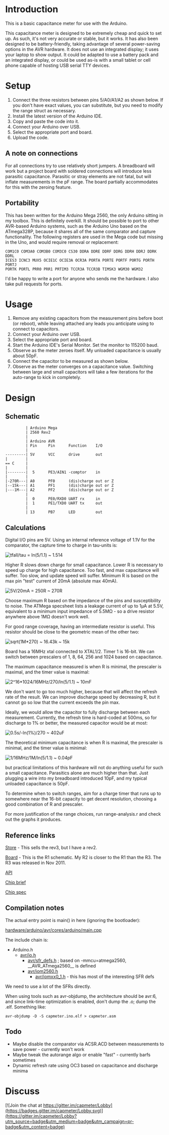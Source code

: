 Introduction
============

This is a basic capacitance meter for use with the Arduino.

This capacitance meter is designed to be extremely cheap and quick to set up. As
such, it's not very accurate or stable, but it works. It has also been designed
to be battery-friendly, taking advantage of several power-saving options in the
AVR hardware. It does not use an integrated display; it uses your laptop to show
output. It could be adapted to use a battery pack and an integrated display, or
could be used as-is with a small tablet or cell phone capable of hosting USB
serial TTY devices.

Setup
=====

1. Connect the three resistors between pins 5/A0/A1/A2 as shown below. If you
   don't have exact values, you can substitute, but you need to modify the range
   struct as necessary.
2. Install the latest version of the Arduino IDE.
3. Copy and paste the code into it.
4. Connect your Arduino over USB.
5. Select the appropriate port and board.
6. Upload the code.

A note on connections
---------------------
For all connections try to use relatively short jumpers. A breadboard will work
but a project board with soldered connections will introduce less parasitic
capacitance. Parasitic or stray elements are not fatal, but will inflate
measurements in the pF range. The board partially accommodates for this with the
zeroing feature.

Portability
-----------
This has been written for the Arduino Mega 2560, the only Arduino sitting in my
toolbox. This is definitely overkill. It should be possible to port to other
AVR-based Arduino systems, such as the Arduino Uno based on the ATmega328P,
because it shares all of the same comparator and capture functionality. The
following registers are used in the Mega code but missing in the Uno, and would
require removal or replacement:

    COM1C0 COM3A0 COM3B0 COM3C0 CS30 DDRA DDRE DDRF DDRG DDRH DDRJ DDRK DDRL
    ICES3 ICNC3 MUX5 OCIE1C OCIE3A OCR3A PORTA PORTE PORTF PORTG PORTH PORTJ
    PORTK PORTL PRR0 PRR1 PRTIM3 TCCR3A TCCR3B TIMSK3 WGM30 WGM32

I'd be happy to write a port for anyone who sends me the hardware. I also take
pull requests for ports.

Usage
=====
1. Remove any existing capacitors from the measurement pins before boot (or
   reboot), while leaving attached any leads you anticipate using to connect to
   capacitors.
2. Connect your Arduino over USB.
3. Select the appropriate port and board.
4. Start the Arduino IDE's Serial Monitor. Set the monitor to 115200 baud.
5. Observe as the meter zeroes itself. My unloaded capacitance is usually about
   50pF.
6. Connect the capacitor to be measured as shown below.
7. Observe as the meter converges on a capacitance value. Switching between
   large and small capacitors will take a few iterations for the auto-range to
   kick in completely.

Design
======

Schematic
---------
             | Arduino Mega
             | 2560 Rev2
             |
             | Arduino AVR
             | Pin     Pin      Function    I/O
             |
    ---------| 5V      VCC      drive       out
    |        |
    == C     |
    |        |
    |--------|  5      PE3/AIN1 -comptor    in
    |        |
    |-270R---| A0      PF0      (dis)charge out or Z
    |--15k---| A1      PF1      (dis)charge out or Z
    |---1M---| A2      PF2      (dis)charge out or Z
             |
             |  0      PE0/RXD0 UART rx     in
             |  1      PE1/TXD0 UART tx     out
             |
             | 13      PB7      LED         out

Calculations
------------

Digital I/O pins are 5V.
Using an internal reference voltage of 1.1V for the comparator, the capture time
to charge in tau-units is:

<img src="https://latex.codecogs.com/gif.latex?\frac%7Bt_%7Bfall%7D%7D\tau=ln\left(\frac%7B5%7D%7B1.1%7D\right)\approx1.514"
title="tfall/tau = ln(5/1.1) ~ 1.514" />

Higher R slows down charge for small capacitance.
Lower R is necessary to speed up charge for high capacitance.
Too fast, and max capacitance will suffer.
Too slow, and update speed will suffer.
Minimum R is based on the max pin "test" current of 20mA (absolute max 40mA).

<img src="https://latex.codecogs.com/gif.latex?\frac%7B5V%7D%7B20mA%7D=250\Omega\approx270\Omega"
title="5V/20mA = 250R ~ 270R" />

Choose maximum R based on the impedance of the pins and susceptibility to noise.
The ATMega specsheet lists a leakage current of up to 1μA at 5.5V, equivalent to
a minimum input impedance of 5.5MΩ - so a drive resistor anywhere above 1MΩ
doesn't work well.

For good range coverage, having an intermediate resistor is useful. This
resistor should be close to the geometric mean of the other two:

<img src="https://latex.codecogs.com/gif.latex?\sqrt%7B1M\Omega\cdot270\Omega%7D\approx16.43k\Omega\approx15k\Omega"
title="sqrt(1M*270) ~ 16.43k ~ 15k" />

Board has a 16MHz xtal connected to XTAL1/2. Timer 1 is 16-bit.
We can switch between prescalers of 1, 8, 64, 256 and 1024 based on capacitance.

The maximum capacitance measured is when R is minimal, the prescaler is maximal,
and the timer value is maximal:

<img src="https://latex.codecogs.com/gif.latex?\frac%7B2^%7B16%7D\cdot1024%7D%7B16\textup%7BMHz%7D\cdot270\Omega\cdot%20ln(5/1.1)%7D\approx10\textup%7BmF%7D"
title="2^16*1024/16MHz/270/ln(5/1.1) ~ 10mF" />

We don't want to go too much higher, because that will affect the refresh rate
of the result. We can improve discharge speed by decreasing R, but it cannot go
so low that the current exceeds the pin max.

Ideally, we would allow the capacitor to fully discharge between each
measurement. Currently, the refresh time is hard-coded at 500ms, so for 
discharge to 1% or better, the measured capacitor would be at most:

<img src="http://latex.codecogs.com/gif.latex?%5Cfrac%7B0.5s%7D%7B-ln%281%5C%25%29%5Ccdot270%5COmega%7D%5Capprox402%5Cmu%20F"
title="0.5s/-ln(1%)/270 ~ 402uF" />

The theoretical minimum capacitance is when R is maximal, the prescaler is
minimal, and the timer value is minimal:

<img src="https://latex.codecogs.com/gif.latex?\frac%7B1%7D%7B16\textup%7BMHz%7D\cdot1M\Omega\cdot%20ln\left(5/1.1\right)%7D\approx0.04\textup%7BpF%7D"
title="1/16MHz/1M/ln(5/1.1) ~ 0.04pF" />

but practical limitations of this hardware will not do anything useful for such
a small capacitance. Parasitics alone are much higher than that. Just plugging a
wire into my breadboard introduced 10pF, and my typical unloaded capacitance is
50pF.

To determine when to switch ranges, aim for a charge timer that runs up to
somewhere near the 16-bit capacity to get decent resolution, choosing a good
combination of R and prescaler.

For more justification of the range choices, run range-analysis.r and check out
the graphs it produces.

Reference links
---------------

[Store](https://store.arduino.cc/usa/arduino-mega-2560-rev3) - This sells the
rev3, but I have a rev2.

[Board](https://www.arduino.cc/en/uploads/Main/arduino-mega2560-schematic.pdf) -
This is the R1 schematic. My R2 is closer to the R1 than the R3. The R3 was
released in Nov 2011.

[API](https://www.arduino.cc/en/Reference/HomePage)

[Chip brief](http://www.microchip.com/wwwproducts/en/ATmega2560)

[Chip spec](http://ww1.microchip.com/downloads/en/DeviceDoc/Atmel-2549-8-bit-AVR-Microcontroller-ATmega640-1280-1281-2560-2561_datasheet.pdf)

Compilation notes
-----------------

The actual entry point is main() in here (ignoring the bootloader):

[hardware/arduino/avr/cores/arduino/main.cpp](https://github.com/arduino/Arduino/blob/master/hardware/arduino/avr/cores/arduino/main.cpp)

The include chain is:

* Arduino.h
  * [avr/io.h](https://github.com/vancegroup-mirrors/avr-libc/blob/master/avr-libc/include/avr/io.h)
    * [avr/sfr_defs.h](https://github.com/vancegroup-mirrors/avr-libc/blob/master/avr-libc/include/avr/sfr_defs.h)
      ; based on -mmcu=atmega2560, \_\_AVR_ATmega2560\_\_ is defined
    * [avr/iom2560.h](https://github.com/vancegroup-mirrors/avr-libc/blob/master/avr-libc/include/avr/iom2560.h)
      * [avr/iomxx0\_1.h](https://github.com/vancegroup-mirrors/avr-libc/blob/master/avr-libc/include/avr/iomxx0_1.h) -
        this has most of the interesting SFR defs
      
We need to use a lot of the SFRs directly.

When using tools such as avr-objdump, the architecture should be avr:6, and
since link-time optimization is enabled, don't dump the .o; dump the .elf.
Something like:

    avr-objdump -D -S capmeter.ino.elf > capmeter.asm

Todo
----

* Maybe disable the comparator via ACSR.ACD between measurements to save power -
  currently won't work
* Maybe tweak the autorange algo or enable "fast" - currently barfs sometimes
* Dynamic refresh rate using OC3 based on capacitance and discharge minima

Discuss
=======

[![Join the chat at https://gitter.im/capmeter/Lobby](https://badges.gitter.im/capmeter/Lobby.svg)](https://gitter.im/capmeter/Lobby?utm_source=badge&utm_medium=badge&utm_campaign=pr-badge&utm_content=badge)

